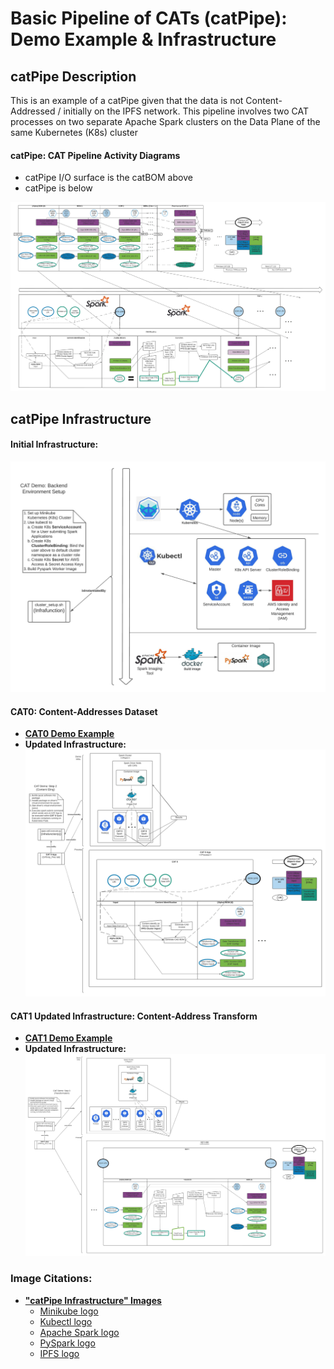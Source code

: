 # Basic Pipeline of CATs (catPipe): Demo Example & Infrastructure

## catPipe Description

This is an example of a catPipe given that the data is not Content-Addressed / initially on the IPFS network. 
This pipeline involves two CAT processes on two separate Apache Spark clusters on the Data Plane of the same Kubernetes 
(K8s) cluster

#### catPipe: CAT Pipeline Activity Diagrams
* catPipe I/O surface is the catBOM above
* catPipe is below

![alt_text](https://github.com/BlockScience/cats/blob/main/images/catPipe.jpeg?raw=true)

## catPipe Infrastructure

#### Initial Infrastructure: 
![alt_text](https://github.com/BlockScience/cats/blob/main/images/cat_demo_infrastructure.jpeg?raw=true)

#### CAT0: Content-Addresses Dataset
* **[CAT0 Demo Example](CAT0-CAD.md)**
* **Updated Infrastructure:**
![alt_text](https://github.com/BlockScience/cats/blob/main/images/cat0_infrastructure_step.jpeg?raw=true)

#### CAT1 Updated Infrastructure: Content-Address Transform
* **[CAT1 Demo Example](CAT1-CAT.md)**
* **Updated Infrastructure:**
![alt_text](https://github.com/BlockScience/cats/blob/main/images/cat1_infrastructure_step.jpeg?raw=true)

### Image Citations: 
* **["catPipe Infrastructure" Images](https://github.com/BlockScience/cats/blob/main/docs/Demo.md#catpipe-infrastructure)**
  * [Minikube logo](https://tse2.mm.bing.net/th?id=OIP.fMjeHmaGDI5UIzzvyDuUoQHaHL&pid=Api)
  * [Kubectl logo](https://tse3.mm.bing.net/th?id=OIP.vEBONA7sJh1FqEJKoR7gMwAAAA&pid=Api)
  * [Apache Spark logo](https://tse1.mm.bing.net/th?id=OIP.3qXr4urfJiEWj_fcXhZs-AHaD2&pid=Api)
  * [PySpark logo](https://tse2.mm.bing.net/th?id=OIP.jLX-o1B65-jzFluLvjMn9wAAAA&pid=Api)
  * [IPFS logo](https://tse1.mm.bing.net/th?id=OIP.BRyW5Tdm5_6VQxCsGr_sQAHaHa&pid=Api)